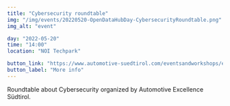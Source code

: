 ```yaml
---
title: "Cybersecurity roundtable"
img: "/img/events/20220520-OpenDataHubDay-CybersecurityRoundtable.png"
img_alt: "event"

day: "2022-05-20"
time: "14:00"
location: "NOI Techpark"

button_link: "https://www.automotive-suedtirol.com/eventsandworkshops/event-five-t2hr2"
button_label: "More info"
---
```


Roundtable about Cybersecurity organized by Automotive Excellence Südtirol.
